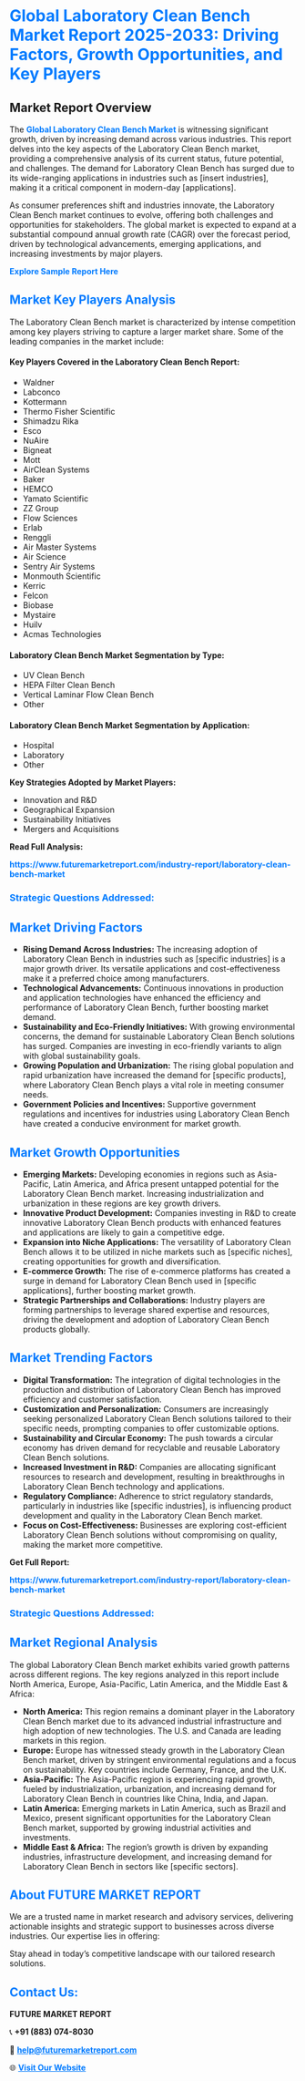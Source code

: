 <h1 style="color: #007BFF;">Global Laboratory Clean Bench Market Report 2025-2033: Driving Factors, Growth Opportunities, and Key Players</h1>

<section id="overview">
<h2>Market Report Overview</h2>
<p>The <a href="https://www.futuremarketreport.com/industry-report/laboratory-clean-bench-market" style="color: #007BFF; text-decoration: none;"><strong>Global Laboratory Clean Bench Market</strong></a> is witnessing significant growth, driven by increasing demand across various industries. This report delves into the key aspects of the Laboratory Clean Bench market, providing a comprehensive analysis of its current status, future potential, and challenges. The demand for Laboratory Clean Bench has surged due to its wide-ranging applications in industries such as [insert industries], making it a critical component in modern-day [applications].</p>
<p>As consumer preferences shift and industries innovate, the Laboratory Clean Bench market continues to evolve, offering both challenges and opportunities for stakeholders. The global market is expected to expand at a substantial compound annual growth rate (CAGR) over the forecast period, driven by technological advancements, emerging applications, and increasing investments by major players.</p>
</section>

<section id="overview">
<p><a href="https://www.futuremarketreport.com/request-sample/reportId=77545" style="color: #007BFF; text-decoration: none;"><strong>Explore Sample Report Here</strong></a></p>
</section>

<section id="key-players">
<h2 style="color: #007BFF;">Market Key Players Analysis</h2>
<p>The Laboratory Clean Bench market is characterized by intense competition among key players striving to capture a larger market share. Some of the leading companies in the market include:</p>
<h4>Key Players Covered in the Laboratory Clean Bench Report:</h4>
<ul><li>Waldner</li><li>Labconco</li><li>Kottermann</li><li>Thermo Fisher Scientific</li><li>Shimadzu Rika</li><li>Esco</li><li>NuAire</li><li>Bigneat</li><li>Mott</li><li>AirClean Systems</li><li>Baker</li><li>HEMCO</li><li>Yamato Scientific</li><li>ZZ Group</li><li>Flow Sciences</li><li>Erlab</li><li>Renggli</li><li>Air Master Systems</li><li>Air Science</li><li>Sentry Air Systems</li><li>Monmouth Scientific</li><li>Kerric</li><li>Felcon</li><li>Biobase</li><li>Mystaire</li><li>Huilv</li><li>Acmas Technologies</li></ul>
<h4>Laboratory Clean Bench Market Segmentation by Type:</h4>
<ul><li>UV Clean Bench</li><li>HEPA Filter Clean Bench</li><li>Vertical Laminar Flow Clean Bench</li><li>Other</li></ul>

<h4>Laboratory Clean Bench Market Segmentation by Application:</h4>
<ul><li>Hospital</li><li>Laboratory</li><li>Other</li></ul>
<p><strong>Key Strategies Adopted by Market Players:</strong></p>
<ul>
<li>Innovation and R&D</li>
<li>Geographical Expansion</li>
<li>Sustainability Initiatives</li>
<li>Mergers and Acquisitions</li>
</ul>
</section>

<section>
<p><strong>Read Full Analysis: </strong></p><a href="https://www.futuremarketreport.com/industry-report/laboratory-clean-bench-market" style="color: #007BFF; text-decoration: none;"><strong>https://www.futuremarketreport.com/industry-report/laboratory-clean-bench-market</strong></a>
<h3 style="color: #007BFF;">Strategic Questions Addressed:</h3>
</section>

<section id="driving-factors">
<h2 style="color: #007BFF;">Market Driving Factors</h2>
<ul>
<li><strong>Rising Demand Across Industries:</strong> The increasing adoption of Laboratory Clean Bench in industries such as [specific industries] is a major growth driver. Its versatile applications and cost-effectiveness make it a preferred choice among manufacturers.</li>
<li><strong>Technological Advancements:</strong> Continuous innovations in production and application technologies have enhanced the efficiency and performance of Laboratory Clean Bench, further boosting market demand.</li>
<li><strong>Sustainability and Eco-Friendly Initiatives:</strong> With growing environmental concerns, the demand for sustainable Laboratory Clean Bench solutions has surged. Companies are investing in eco-friendly variants to align with global sustainability goals.</li>
<li><strong>Growing Population and Urbanization:</strong> The rising global population and rapid urbanization have increased the demand for [specific products], where Laboratory Clean Bench plays a vital role in meeting consumer needs.</li>
<li><strong>Government Policies and Incentives:</strong> Supportive government regulations and incentives for industries using Laboratory Clean Bench have created a conducive environment for market growth.</li>
</ul>
</section>

<section id="growth-opportunities">
<h2 style="color: #007BFF;">Market Growth Opportunities</h2>
<ul>
<li><strong>Emerging Markets:</strong> Developing economies in regions such as Asia-Pacific, Latin America, and Africa present untapped potential for the Laboratory Clean Bench market. Increasing industrialization and urbanization in these regions are key growth drivers.</li>
<li><strong>Innovative Product Development:</strong> Companies investing in R&D to create innovative Laboratory Clean Bench products with enhanced features and applications are likely to gain a competitive edge.</li>
<li><strong>Expansion into Niche Applications:</strong> The versatility of Laboratory Clean Bench allows it to be utilized in niche markets such as [specific niches], creating opportunities for growth and diversification.</li>
<li><strong>E-commerce Growth:</strong> The rise of e-commerce platforms has created a surge in demand for Laboratory Clean Bench used in [specific applications], further boosting market growth.</li>
<li><strong>Strategic Partnerships and Collaborations:</strong> Industry players are forming partnerships to leverage shared expertise and resources, driving the development and adoption of Laboratory Clean Bench products globally.</li>
</ul>
</section>

<section id="trending-factors">
<h2 style="color: #007BFF;">Market Trending Factors</h2>
<ul>
<li><strong>Digital Transformation:</strong> The integration of digital technologies in the production and distribution of Laboratory Clean Bench has improved efficiency and customer satisfaction.</li>
<li><strong>Customization and Personalization:</strong> Consumers are increasingly seeking personalized Laboratory Clean Bench solutions tailored to their specific needs, prompting companies to offer customizable options.</li>
<li><strong>Sustainability and Circular Economy:</strong> The push towards a circular economy has driven demand for recyclable and reusable Laboratory Clean Bench solutions.</li>
<li><strong>Increased Investment in R&D:</strong> Companies are allocating significant resources to research and development, resulting in breakthroughs in Laboratory Clean Bench technology and applications.</li>
<li><strong>Regulatory Compliance:</strong> Adherence to strict regulatory standards, particularly in industries like [specific industries], is influencing product development and quality in the Laboratory Clean Bench market.</li>
<li><strong>Focus on Cost-Effectiveness:</strong> Businesses are exploring cost-efficient Laboratory Clean Bench solutions without compromising on quality, making the market more competitive.</li>
</ul>
</section>

<section>
<p><strong>Get Full Report: </strong></p><a href="https://www.futuremarketreport.com/industry-report/laboratory-clean-bench-market" style="color: #007BFF; text-decoration: none;"><strong>https://www.futuremarketreport.com/industry-report/laboratory-clean-bench-market</strong></a>
<h3 style="color: #007BFF;">Strategic Questions Addressed:</h3>
</section>


<section id="regional-analysis">
<h2 style="color: #007BFF;">Market Regional Analysis</h2>
<p>The global Laboratory Clean Bench market exhibits varied growth patterns across different regions. The key regions analyzed in this report include North America, Europe, Asia-Pacific, Latin America, and the Middle East & Africa:</p>
<ul>
<li><strong>North America:</strong> This region remains a dominant player in the Laboratory Clean Bench market due to its advanced industrial infrastructure and high adoption of new technologies. The U.S. and Canada are leading markets in this region.</li>
<li><strong>Europe:</strong> Europe has witnessed steady growth in the Laboratory Clean Bench market, driven by stringent environmental regulations and a focus on sustainability. Key countries include Germany, France, and the U.K.</li>
<li><strong>Asia-Pacific:</strong> The Asia-Pacific region is experiencing rapid growth, fueled by industrialization, urbanization, and increasing demand for Laboratory Clean Bench in countries like China, India, and Japan.</li>
<li><strong>Latin America:</strong> Emerging markets in Latin America, such as Brazil and Mexico, present significant opportunities for the Laboratory Clean Bench market, supported by growing industrial activities and investments.</li>
<li><strong>Middle East & Africa:</strong> The region’s growth is driven by expanding industries, infrastructure development, and increasing demand for Laboratory Clean Bench in sectors like [specific sectors].</li>
</ul>
</section>

<footer>
<h2 style="color: #007BFF;">About FUTURE MARKET REPORT</h2>
<p>We are a trusted name in market research and advisory services, delivering actionable insights and strategic support to businesses across diverse industries. Our expertise lies in offering:</p>

<p>Stay ahead in today’s competitive landscape with our tailored research solutions.</p>

<h2 style="color: #007BFF;">Contact Us:</h2>
<p><strong>FUTURE MARKET REPORT</strong></p>
<p>📞 <strong>+91 (883) 074-8030</strong></p>
<p>📧 <strong><a href="mailto:help@futuremarketreport.com" style="color: #007BFF;">help@futuremarketreport.com</a></strong></p>
<p>🌐 <strong><a href="https://www.futuremarketreport.com/" style="color: #007BFF;">Visit Our Website</a></strong></p>
</footer>